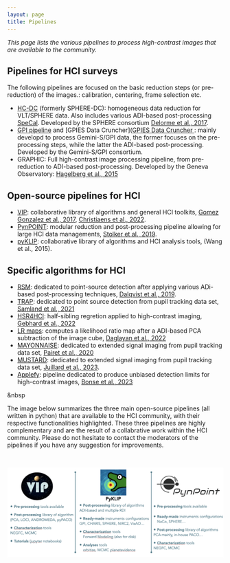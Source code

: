 ```yaml
---
layout: page
title: Pipelines
---
```


<i>This page lists the various pipelines to process high-contrast images that are available to the community.</i>

## Pipelines for HCI surveys
The following pipelines are focused on the basic reduction steps (or pre-reduction) of the images.: calibration, centering, frame selection etc. 
* [HC-DC](https://sphere.osug.fr/spip.php?rubrique35&lang=en) (formerly SPHERE-DC): homogeneous data reduction for VLT/SPHERE data. Also includes various ADI-based post-processing [SpeCal](https://arxiv.org/pdf/1805.04854.pdf). Developed by the SPHERE consortium [Delorme et al., 2017](https://arxiv.org/pdf/1712.06948.pdf).
* [GPI pipeline](https://docs.planetimager.org/pipeline/) and [GPIES Data Cruncher]([GPIES Data Cruncher ](https://arxiv.org/pdf/1801.01902.pdf): mainly developd to process Gemini-S/GPI data, the former focuses on the pre-processing steps, while the latter the ADI-based post-processing. Developed by the Gemini-S/GPI consortium. 
* GRAPHIC: Full high-contrast image processing pipeline, from pre-reduction to ADI-based post-processing. Developed by the Geneva Observatory: [Hagelberg et al., 2015](https://arxiv.org/pdf/1510.04331.pdf)

## Open-source pipelines for HCI
* [VIP](https://github.com/vortex-exoplanet/VIP): collaborative library of algorithms and general HCI toolkits, [Gomez Gonzalez et al., 2017](https://arxiv.org/pdf/1705.06184.pdf), [Christiaens et al., 2022](https://joss.theoj.org/papers/10.21105/joss.04774).
* [PynPOINT](https://github.com/PynPoint/PynPoint): modular reduction and post-processing pipeline allowing for large HCI data managements, [Stolker et al., 2019](https://arxiv.org/pdf/1811.03336.pdf).
* [pyKLIP](https://bitbucket.org/pyKLIP/pyklip/src/main/): collaborative library of algorithms and HCI analysis tools, (Wang et al., 2015).

## Specific algorithms for HCI
* [RSM](https://github.com/chdahlqvist/RSMmap): dedicated to point-source detection after applying various ADi-based post-processing techniques, [Dalqvist et al., 2019](https://arxiv.org/pdf/1912.05412.pdf).
* [TRAP](https://github.com/m-samland/trap): dedicated to point source detection from pupil tracking data set, [Samland et al., 2021](https://arxiv.org/pdf/2011.12311.pdf)
* [HSR4HCI](https://github.com/timothygebhard/hsr4hci): half-sibling regretion applied to high-contrast imaging, [Gebhard et al., 2022](https://arxiv.org/pdf/2204.03439.pdf)
* [LR maps](https://github.com/hazandaglayan/likelihoodratiomap): computes a likelihood ratio map after a ADI-based PCA subtraction of the image cube, [Daglayan et al., 2022](https://arxiv.org/pdf/2210.10609.pdf)
* [MAYONNAISE](https://github.com/bpairet/mayo_hci): dedicated to extended signal imaging from pupil tracking data set, [Pairet et al., 2020](https://arxiv.org/pdf/2008.05170.pdf)
* [MUSTARD](https://github.com/Sand-jrd/mustard): dedicated to extended signal imaging from pupil tracking data set, [Juillard et al., 2023](https://arxiv.org/pdf/2211.03361.pdf).
* [Applefy](https://github.com/markusbonse/applefy): pipeline dedicated to produce unbiased detection limits for high-contrast images, [Bonse et al., 2023](https://arxiv.org/pdf/2303.12030.pdf)

&nbsp 

<p>The image below summarizes the three main open-source pipelines (all written in python) that are available to the HCI community, with their respective functionalities highlighted. These three pipelines are highly complementary and are the result of a collabrative work within the HCI community. Please do not hesitate to contact the moderators of the pipelines if you have any suggestion for improvements. </p>
<br>
<p align="center">
<img src="https://raw.githubusercontent.com/exoplanet-imaging-challenge/exoplanet-imaging-challenge.github.io/master/img/OpenSourcePipelines.png" />
</p>



